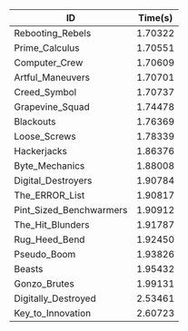 |ID|Time(s)|
|-|-|
|Rebooting_Rebels|1.70322|
|Prime_Calculus|1.70551|
|Computer_Crew|1.70609|
|Artful_Maneuvers|1.70701|
|Creed_Symbol|1.70737|
|Grapevine_Squad|1.74478|
|Blackouts|1.76369|
|Loose_Screws|1.78339|
|Hackerjacks|1.86376|
|Byte_Mechanics|1.88008|
|Digital_Destroyers|1.90784|
|The_ERROR_List|1.90817|
|Pint_Sized_Benchwarmers|1.90912|
|The_Hit_Blunders|1.91787|
|Rug_Heed_Bend|1.92450|
|Pseudo_Boom|1.93826|
|Beasts|1.95432|
|Gonzo_Brutes|1.99131|
|Digitally_Destroyed|2.53461|
|Key_to_Innovation|2.60723|
